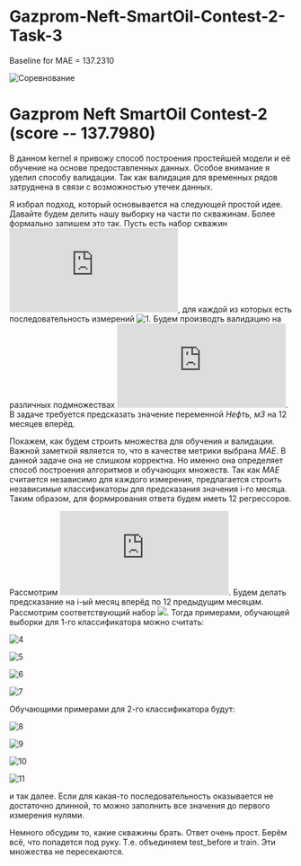 # Gazprom-Neft-SmartOil-Contest-2-Task-3
 Baseline for MAE = 137.2310
 
 ![Соревнование](https://boosters.pro/gazprom_smartoil_contest2)

# Gazprom Neft SmartOil Contest-2 (score -- 137.7980)

В данном kernel я привожу способ построения простейшей модели и её обучение на основе предоставленных данных. Особое внимание я уделил способу валидации. Так как валидация для временных рядов затруднена в связи с возможностью утечек данных. 

Я избрал подход, который основывается на следующей простой идее. Давайте будем делить нашу выборку на части по скважинам. Более формально запишем это так. Пусть есть набор скважин ![0](https://latex.codecogs.com/svg.latex?X_i), для каждой из которых есть последовательность измерений ![1](https://latex.codecogs.com/svg.latex?T_i%20=%20{T_{ij}}). Будем производть валидацию на различных подмножествах ![2](https://latex.codecogs.com/svg.latex?X_i). В задаче требуется предсказать значение переменной *Нефть, м3* на 12 месяцев вперёд.

Покажем, как будем строить множества для обучения и валидации. Важной заметкой является то, что в качестве метрики выбрана *MAE*. В данной задаче она не слишком корректна. Но именно она определяет способ построения алгоритмов и обучающих множеств. Так как *MAE* считается независимо для каждого измерения, предлагается строить независимые классификаторы для предсказания значения i-го месяца. Таким образом, для формирования ответа будем иметь 12 регрессоров.

Рассмотрим ![3](https://latex.codecogs.com/svg.latex?X_i). Будем делать предсказание на i-ый месяц вперёд по 12 предыдущим месяцам. Рассмотрим соответствующий набор ![](https://latex.codecogs.com/svg.latex?T_{i0},%20T_{i1},%20\cdots,%20T_{in_i}). Тогда примерами, обучающей выборки для 1-го классификатора можно считать:

![4](https://latex.codecogs.com/svg.latex?T_{i0},%20T_{i1},%20T_{i2},%20\cdots,%20T{i11}\}%20\rightarrow%20\{T_{i12})

![5](https://latex.codecogs.com/svg.latex?T_{i1},%20T_{i2},%20T_{i3},%20\cdots,%20T{i12}\}%20\rightarrow%20\{T_{i13})

![6](https://latex.codecogs.com/svg.latex?\cdots)

![7](https://latex.codecogs.com/svg.latex?T_{ik},%20T_{ik+1},%20T_{ik+2},%20\cdots,%20T{i12}\}%20\rightarrow%20\{T_{ik+12})

Обучающими примерами для 2-го классификатора будут:


![8](https://latex.codecogs.com/svg.latex?T_{i0},%20T_{i1},%20T_{i2},%20\cdots,%20T{i11}\}%20\rightarrow%20\{T_{i13})

![9](https://latex.codecogs.com/svg.latex?T_{i1},%20T_{i2},%20T_{i3},%20\cdots,%20T{i12}\}%20\rightarrow%20\{T_{i14})

![10](https://latex.codecogs.com/svg.latex?\cdots)

![11](https://latex.codecogs.com/svg.latex?T_{ik},%20T_{ik+1},%20T_{ik+2},%20\cdots,%20T{i12}\}%20\rightarrow%20\{T_{ik+13})

и так далее. Если для какая-то последовательность оказывается не достаточно длинной, то можно заполнить все значения до первого измерения нулями.

Немного обсудим то, какие скважины брать. Ответ очень прост. Берём всё, что попадется под руку. Т.е. объединяем test_before и train. Эти множества не пересекаются.
